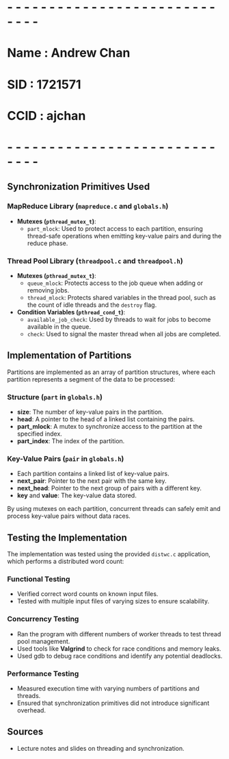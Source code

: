 # - - - - - - - - - - - - - - - - - - - - - - - - - - - - -
# Name : Andrew Chan
# SID : 1721571
# CCID : ajchan
# - - - - - - - - - - - - - - - - - - - - - - - - - - - - -

## Synchronization Primitives Used

### MapReduce Library (`mapreduce.c` and `globals.h`)
- **Mutexes (`pthread_mutex_t`)**: 
  - `part_mlock`: Used to protect access to each partition, ensuring thread-safe operations when emitting key-value pairs and during the reduce phase.

### Thread Pool Library (`threadpool.c` and `threadpool.h`)
- **Mutexes (`pthread_mutex_t`)**:
  - `queue_mlock`: Protects access to the job queue when adding or removing jobs.
  - `thread_mlock`: Protects shared variables in the thread pool, such as the count of idle threads and the `destroy` flag.
- **Condition Variables (`pthread_cond_t`)**:
  - `available_job_check`: Used by threads to wait for jobs to become available in the queue.
  - `check`: Used to signal the master thread when all jobs are completed.

## Implementation of Partitions
Partitions are implemented as an array of partition structures, where each partition represents a segment of the data to be processed:

### Structure (`part` in `globals.h`)
- **size**: The number of key-value pairs in the partition.
- **head**: A pointer to the head of a linked list containing the pairs.
- **part_mlock**: A mutex to synchronize access to the partition at the specified index.
- **part_index**: The index of the partition.

### Key-Value Pairs (`pair` in `globals.h`)
- Each partition contains a linked list of key-value pairs.
- **next_pair**: Pointer to the next pair with the same key.
- **next_head**: Pointer to the next group of pairs with a different key.
- **key** and **value**: The key-value data stored.

By using mutexes on each partition, concurrent threads can safely emit and process key-value pairs without data races.

## Testing the Implementation
The implementation was tested using the provided `distwc.c` application, which performs a distributed word count:

### Functional Testing
- Verified correct word counts on known input files.
- Tested with multiple input files of varying sizes to ensure scalability.

### Concurrency Testing
- Ran the program with different numbers of worker threads to test thread pool management.
- Used tools like **Valgrind** to check for race conditions and memory leaks.
- Used gdb to debug race conditions and identify any potential deadlocks.

### Performance Testing
- Measured execution time with varying numbers of partitions and threads.
- Ensured that synchronization primitives did not introduce significant overhead.

## Sources
- Lecture notes and slides on threading and synchronization.